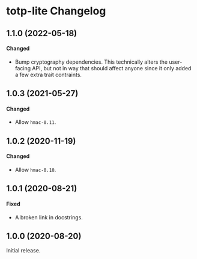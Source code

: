 # totp-lite Changelog

## 1.1.0 (2022-05-18)

#### Changed

- Bump cryptography dependencies. This technically alters the user-facing API,
  but not in way that should affect anyone since it only added a few extra trait
  contraints.

## 1.0.3 (2021-05-27)

#### Changed

- Allow `hmac-0.11`.

## 1.0.2 (2020-11-19)

#### Changed

- Allow `hmac-0.10`.

## 1.0.1 (2020-08-21)

#### Fixed

- A broken link in docstrings.

## 1.0.0 (2020-08-20)

Initial release.
